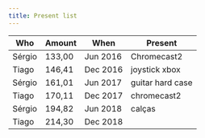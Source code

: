 ```yaml
---
title: Present list
---
```


| Who    | Amount | When     | Present          |
| ------ | ------ | -------- | ---------------- |
| Sérgio | 133,00 | Jun 2016 | Chromecast2      |
| Tiago  | 146,41 | Dec 2016 | joystick xbox    |
| Sérgio | 161,01 | Jun 2017 | guitar hard case |
| Tiago  | 170,11 | Dec 2017 | chromecast2      |
| Sérgio | 194,82 | Jun 2018 | calças           |
| Tiago  | 214,30 | Dec 2018 |
